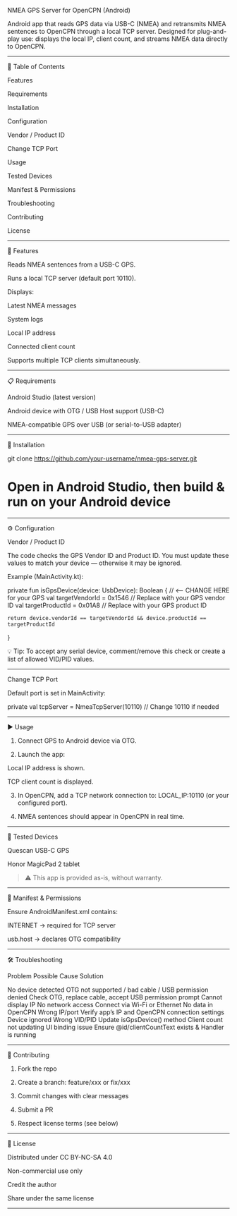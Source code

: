 NMEA GPS Server for OpenCPN (Android)

Android app that reads GPS data via USB-C (NMEA) and retransmits NMEA sentences to OpenCPN through a local TCP server.
Designed for plug-and-play use: displays the local IP, client count, and streams NMEA data directly to OpenCPN.


---

📑 Table of Contents

Features

Requirements

Installation

Configuration

Vendor / Product ID

Change TCP Port


Usage

Tested Devices

Manifest & Permissions

Troubleshooting

Contributing

License



---

🚀 Features

Reads NMEA sentences from a USB-C GPS.

Runs a local TCP server (default port 10110).

Displays:

Latest NMEA messages

System logs

Local IP address

Connected client count


Supports multiple TCP clients simultaneously.



---

📋 Requirements

Android Studio (latest version)

Android device with OTG / USB Host support (USB-C)

NMEA-compatible GPS over USB (or serial-to-USB adapter)



---

🔧 Installation

git clone https://github.com/your-username/nmea-gps-server.git
# Open in Android Studio, then build & run on your Android device


---

⚙ Configuration

Vendor / Product ID

The code checks the GPS Vendor ID and Product ID.
You must update these values to match your device — otherwise it may be ignored.

Example (MainActivity.kt):

private fun isGpsDevice(device: UsbDevice): Boolean {
    // <-- CHANGE HERE for your GPS
    val targetVendorId = 0x1546     // Replace with your GPS vendor ID
    val targetProductId = 0x01A8    // Replace with your GPS product ID

    return device.vendorId == targetVendorId && device.productId == targetProductId
}

💡 Tip:
To accept any serial device, comment/remove this check or create a list of allowed VID/PID values.


---

Change TCP Port

Default port is set in MainActivity:

private val tcpServer = NmeaTcpServer(10110) // Change 10110 if needed


---

▶ Usage

1. Connect GPS to Android device via OTG.


2. Launch the app:

Local IP address is shown.

TCP client count is displayed.



3. In OpenCPN, add a TCP network connection to:
LOCAL_IP:10110 (or your configured port).


4. NMEA sentences should appear in OpenCPN in real time.




---

📱 Tested Devices

Quescan USB-C GPS

Honor MagicPad 2 tablet


> ⚠ This app is provided as-is, without warranty.




---

📜 Manifest & Permissions

Ensure AndroidManifest.xml contains:

<uses-permission android:name="android.permission.INTERNET" />
<uses-feature android:name="android.hardware.usb.host" android:required="false" />

INTERNET → required for TCP server

usb.host → declares OTG compatibility



---

🛠 Troubleshooting

Problem	Possible Cause	Solution

No device detected	OTG not supported / bad cable / USB permission denied	Check OTG, replace cable, accept USB permission prompt
Cannot display IP	No network access	Connect via Wi-Fi or Ethernet
No data in OpenCPN	Wrong IP/port	Verify app’s IP and OpenCPN connection settings
Device ignored	Wrong VID/PID	Update isGpsDevice() method
Client count not updating	UI binding issue	Ensure @id/clientCountText exists & Handler is running



---

🤝 Contributing

1. Fork the repo


2. Create a branch: feature/xxx or fix/xxx


3. Commit changes with clear messages


4. Submit a PR


5. Respect license terms (see below)




---

📄 License

Distributed under CC BY-NC-SA 4.0

Non-commercial use only

Credit the author

Share under the same license





---

